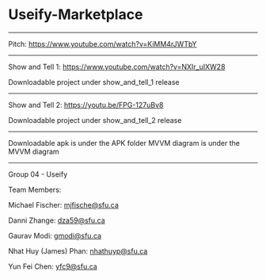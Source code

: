 # Useify-Marketplace
__________________________________________________
Pitch: https://www.youtube.com/watch?v=KiMM4rJWTbY
__________________________________________________
Show and Tell 1: https://www.youtube.com/watch?v=NXIr_uIXW28

Downloadable project under show_and_tell_1 release
__________________________________________________
Show and Tell 2: https://youtu.be/FPG-127uBv8

Downloadable project under show_and_tell_2 release
__________________________________________________
Downloadable apk is under the APK folder
MVVM diagram is under the MVVM diagram
__________________________________________________
Group 04 - Useify

Team Members:

Michael Fischer: mjfische@sfu.ca

Danni Zhange: dza59@sfu.ca

Gaurav Modi: gmodi@sfu.ca

Nhat Huy (James) Phan: nhathuyp@sfu.ca

Yun Fei Chen: yfc9@sfu.ca
